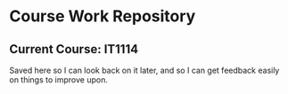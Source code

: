 # Course Work Repository
## Current Course: IT1114

Saved here so I can look back on it later, and so I can get feedback easily on things to improve upon.
